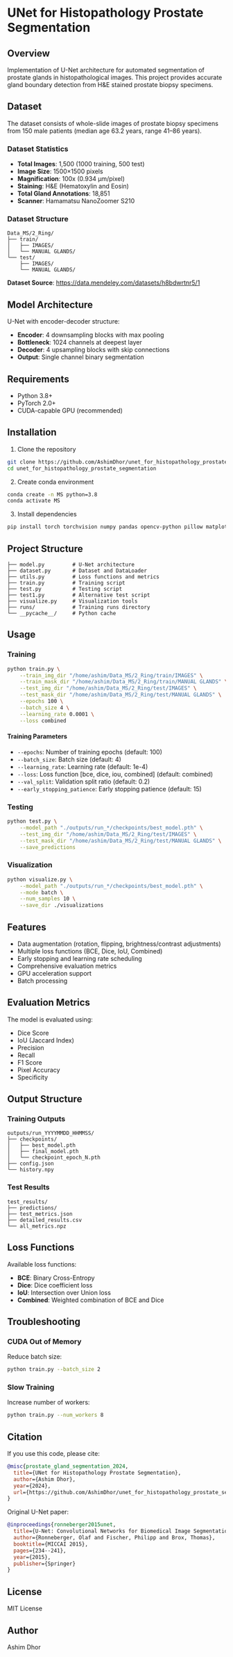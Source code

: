 # UNet for Histopathology Prostate Segmentation

## Overview

Implementation of U-Net architecture for automated segmentation of prostate glands in histopathological images. This project provides accurate gland boundary detection from H&E stained prostate biopsy specimens.

## Dataset

The dataset consists of whole-slide images of prostate biopsy specimens from 150 male patients (median age 63.2 years, range 41–86 years).

### Dataset Statistics
- **Total Images**: 1,500 (1000 training, 500 test)
- **Image Size**: 1500×1500 pixels
- **Magnification**: 100x (0.934 μm/pixel)
- **Staining**: H&E (Hematoxylin and Eosin)
- **Total Gland Annotations**: 18,851
- **Scanner**: Hamamatsu NanoZoomer S210

### Dataset Structure
```
Data_MS/2_Ring/
├── train/
│   ├── IMAGES/
│   └── MANUAL GLANDS/
└── test/
    ├── IMAGES/
    └── MANUAL GLANDS/
```

**Dataset Source**: https://data.mendeley.com/datasets/h8bdwrtnr5/1

## Model Architecture

U-Net with encoder-decoder structure:
- **Encoder**: 4 downsampling blocks with max pooling
- **Bottleneck**: 1024 channels at deepest layer
- **Decoder**: 4 upsampling blocks with skip connections
- **Output**: Single channel binary segmentation

## Requirements

- Python 3.8+
- PyTorch 2.0+
- CUDA-capable GPU (recommended)

## Installation

1. Clone the repository
```bash
git clone https://github.com/AshimDhor/unet_for_histopathology_prostate_segmentation.git
cd unet_for_histopathology_prostate_segmentation
```

2. Create conda environment
```bash
conda create -n MS python=3.8
conda activate MS
```

3. Install dependencies
```bash
pip install torch torchvision numpy pandas opencv-python pillow matplotlib scikit-learn tqdm
```

## Project Structure

```
├── model.py         # U-Net architecture
├── dataset.py       # Dataset and DataLoader
├── utils.py         # Loss functions and metrics
├── train.py         # Training script
├── test.py          # Testing script
├── test1.py         # Alternative test script
├── visualize.py     # Visualization tools
├── runs/            # Training runs directory
└── __pycache__/     # Python cache
```

## Usage

### Training

```bash
python train.py \
    --train_img_dir "/home/ashim/Data_MS/2_Ring/train/IMAGES" \
    --train_mask_dir "/home/ashim/Data_MS/2_Ring/train/MANUAL GLANDS" \
    --test_img_dir "/home/ashim/Data_MS/2_Ring/test/IMAGES" \
    --test_mask_dir "/home/ashim/Data_MS/2_Ring/test/MANUAL GLANDS" \
    --epochs 100 \
    --batch_size 4 \
    --learning_rate 0.0001 \
    --loss combined
```

#### Training Parameters
- `--epochs`: Number of training epochs (default: 100)
- `--batch_size`: Batch size (default: 4)
- `--learning_rate`: Learning rate (default: 1e-4)
- `--loss`: Loss function [bce, dice, iou, combined] (default: combined)
- `--val_split`: Validation split ratio (default: 0.2)
- `--early_stopping_patience`: Early stopping patience (default: 15)

### Testing

```bash
python test.py \
    --model_path "./outputs/run_*/checkpoints/best_model.pth" \
    --test_img_dir "/home/ashim/Data_MS/2_Ring/test/IMAGES" \
    --test_mask_dir "/home/ashim/Data_MS/2_Ring/test/MANUAL GLANDS" \
    --save_predictions
```

### Visualization

```bash
python visualize.py \
    --model_path "./outputs/run_*/checkpoints/best_model.pth" \
    --mode batch \
    --num_samples 10 \
    --save_dir ./visualizations
```

## Features

- Data augmentation (rotation, flipping, brightness/contrast adjustments)
- Multiple loss functions (BCE, Dice, IoU, Combined)
- Early stopping and learning rate scheduling
- Comprehensive evaluation metrics
- GPU acceleration support
- Batch processing

## Evaluation Metrics

The model is evaluated using:
- Dice Score
- IoU (Jaccard Index)
- Precision
- Recall
- F1 Score
- Pixel Accuracy
- Specificity

## Output Structure

### Training Outputs
```
outputs/run_YYYYMMDD_HHMMSS/
├── checkpoints/
│   ├── best_model.pth
│   ├── final_model.pth
│   └── checkpoint_epoch_N.pth
├── config.json
└── history.npy
```

### Test Results
```
test_results/
├── predictions/
├── test_metrics.json
├── detailed_results.csv
└── all_metrics.npz
```

## Loss Functions

Available loss functions:
- **BCE**: Binary Cross-Entropy
- **Dice**: Dice coefficient loss
- **IoU**: Intersection over Union loss
- **Combined**: Weighted combination of BCE and Dice

## Troubleshooting

### CUDA Out of Memory
Reduce batch size:
```bash
python train.py --batch_size 2
```

### Slow Training
Increase number of workers:
```bash
python train.py --num_workers 8
```

## Citation

If you use this code, please cite:

```bibtex
@misc{prostate_gland_segmentation_2024,
  title={UNet for Histopathology Prostate Segmentation},
  author={Ashim Dhor},
  year={2024},
  url={https://github.com/AshimDhor/unet_for_histopathology_prostate_segmentation}
}
```

Original U-Net paper:
```bibtex
@inproceedings{ronneberger2015unet,
  title={U-Net: Convolutional Networks for Biomedical Image Segmentation},
  author={Ronneberger, Olaf and Fischer, Philipp and Brox, Thomas},
  booktitle={MICCAI 2015},
  pages={234--241},
  year={2015},
  publisher={Springer}
}
```

## License

MIT License

## Author

Ashim Dhor
